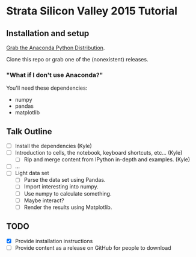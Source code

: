 # Strata Silicon Valley 2015 Tutorial

## Installation and setup

[Grab the Anaconda Python Distribution](http://continuum.io/downloads).

Clone this repo or grab one of the (nonexistent) releases.

### "What if I don't use Anaconda?"

You'll need these dependencies:

* numpy
* pandas
* matplotlib

## Talk Outline

* [ ] Install the dependencies (Kyle)
* [ ] Introduction to cells, the notebook, keyboard shortcuts, etc... (Kyle)
  * [ ] Rip and merge content from IPython in-depth and examples. (Kyle)
* [ ] ...
* [ ] Light data set
  * [ ] Parse the data set using Pandas.
  * [ ] Import interesting into numpy.
  * [ ] Use numpy to calculate something.
  * [ ] Maybe interact?
  * [ ] Render the results using Matplotlib.

## TODO

* [X] Provide installation instructions
* [ ] Provide content as a release on GitHub for people to download
